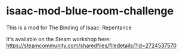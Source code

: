 # isaac-mod-blue-room-challenge

This is a mod for The Binding of Isaac: Repentance

It's available on the Steam workshop here: https://steamcommunity.com/sharedfiles/filedetails/?id=2724537570
